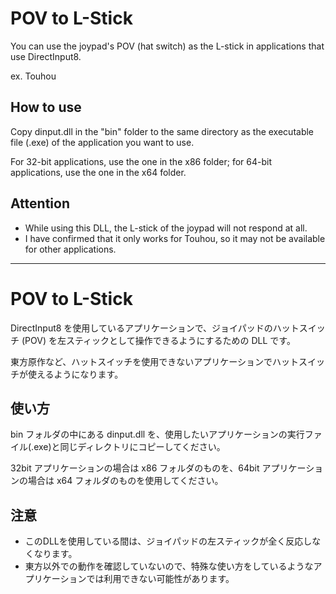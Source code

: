 # POV to L-Stick

You can use the joypad's POV (hat switch) as the L-stick in applications that use DirectInput8.

ex. Touhou

## How to use

Copy dinput.dll in the "bin" folder to the same directory as the executable file (.exe) of the application you want to use.

For 32-bit applications, use the one in the x86 folder; for 64-bit applications, use the one in the x64 folder.

## Attention

* While using this DLL, the L-stick of the joypad will not respond at all.
* I have confirmed that it only works for Touhou, so it may not be available for other applications.

---

# POV to L-Stick

DirectInput8 を使用しているアプリケーションで、ジョイパッドのハットスイッチ (POV) を左スティックとして操作できるようにするための DLL です。

東方原作など、ハットスイッチを使用できないアプリケーションでハットスイッチが使えるようになります。

## 使い方

bin フォルダの中にある dinput.dll を、使用したいアプリケーションの実行ファイル(.exe)と同じディレクトリにコピーしてください。

32bit アプリケーションの場合は x86 フォルダのものを、64bit アプリケーションの場合は x64 フォルダのものを使用してください。

## 注意

* このDLLを使用している間は、ジョイパッドの左スティックが全く反応しなくなります。
* 東方以外での動作を確認していないので、特殊な使い方をしているようなアプリケーションでは利用できない可能性があります。
